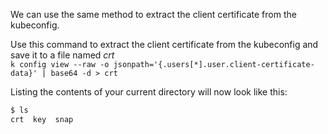 
We can use the same method to extract the client certificate from the kubeconfig.

Use this command to extract the client certificate from the kubeconfig and save it to a file named _crt_  
`k config view --raw -o jsonpath='{.users[*].user.client-certificate-data}' | base64 -d > crt`

Listing the contents of your current directory will now look like this:
```bash
$ ls
crt  key  snap
```